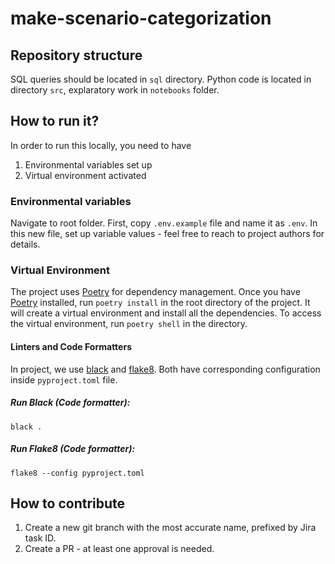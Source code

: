 # make-scenario-categorization
## Repository structure
SQL queries should be located in `sql` directory. Python code is located in directory `src`, explaratory work in `notebooks` folder. 

## How to run it?
In order to run this locally, you need to have
1. Environmental variables set up
2. Virtual environment activated

### Environmental variables
Navigate to root folder. First, copy `.env.example` file and name it as `.env`. In this new file, set up variable values - feel free to reach to project authors for details. 

### Virtual Environment
The project uses [Poetry](https://python-poetry.org/) for dependency management. Once you have [Poetry](https://python-poetry.org/) installed, run `poetry install` in the root directory of the project. It will create a virtual environment and install all the dependencies. To access the virtual environment, run `poetry shell` in the directory.

#### Linters and Code Formatters
In project, we use [black](https://github.com/psf/black) and [flake8](https://flake8.pycqa.org/en/latest/). Both have corresponding configuration inside `pyproject.toml` file.

##### Run Black (Code formatter):

`black .`

##### Run Flake8 (Code formatter):

`flake8 --config pyproject.toml`

## How to contribute
1. Create a new git branch with the most accurate name, prefixed by Jira task ID.
2. Create a PR - at least one approval is needed. 
